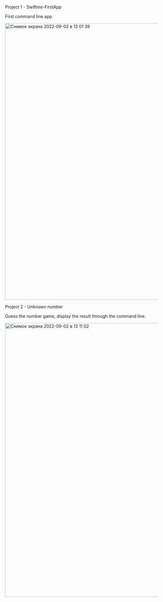 Project 1 - Swiftme-FirstApp

First command line app

<img width="911" alt="Снимок экрана 2022-09-02 в 13 01 39" src="https://user-images.githubusercontent.com/110721351/188116101-45ea5fb9-008f-450c-b5ae-02fc640a467a.png">

Project 2 - Unknown number 

Guess the number game, display the result through the command line.


<img width="902" alt="Снимок экрана 2022-09-02 в 13 11 02" src="https://user-images.githubusercontent.com/110721351/188117476-285e13d3-e9cf-4fa2-8ce1-1456fb04d190.png">
